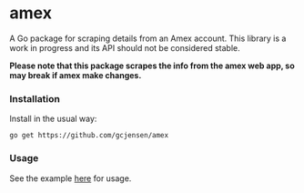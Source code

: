 # amex
A Go package for scraping details from an Amex account. This library is a work 
in progress and its API should not be considered stable.

**Please note that this package scrapes the info from the amex web app, so may 
break if amex make changes.**

### Installation

Install in the usual way:
```
go get https://github.com/gcjensen/amex
```

### Usage

See the example 
[here](https://github.com/gcjensen/amex/blob/master/cmd/example/main.go) for
usage.


